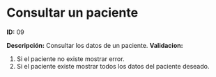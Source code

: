 # Consultar un paciente

**ID:** 09

**Descripción:** Consultar los datos de un paciente.
**Validacion:** 

1. Si el paciente no existe mostrar error.
2. Si el paciente existe mostrar todos los datos del paciente deseado.

